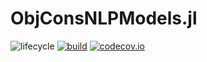 # ObjConsNLPModels.jl

![lifecycle](https://img.shields.io/badge/lifecycle-experimental-orange.svg)
[![build](https://github.com/tpapp/ObjConsNLPModels.jl/workflows/CI/badge.svg)](https://github.com/tpapp/ObjConsNLPModels.jl/actions?query=workflow%3ACI)
[![codecov.io](http://codecov.io/github/tpapp/ObjConsNLPModels.jl/coverage.svg?branch=master)](http://codecov.io/github/tpapp/ObjConsNLPModels.jl?branch=master)

<!-- Documentation -- uncomment or delete as needed -->
<!--
[![Documentation](https://img.shields.io/badge/docs-stable-blue.svg)](https://tpapp.github.io/ObjConsNLPModels.jl/stable)
[![Documentation](https://img.shields.io/badge/docs-master-blue.svg)](https://tpapp.github.io/ObjConsNLPModels.jl/dev)
-->
